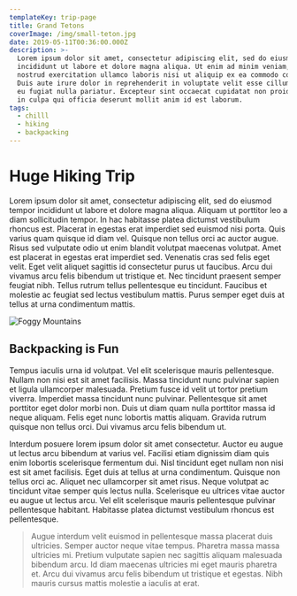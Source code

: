 ```yaml
---
templateKey: trip-page
title: Grand Tetons
coverImage: /img/small-teton.jpg
date: 2019-05-11T00:36:00.000Z
description: >-
  Lorem ipsum dolor sit amet, consectetur adipiscing elit, sed do eiusmod tempor
  incididunt ut labore et dolore magna aliqua. Ut enim ad minim veniam, quis
  nostrud exercitation ullamco laboris nisi ut aliquip ex ea commodo consequat.
  Duis aute irure dolor in reprehenderit in voluptate velit esse cillum dolore
  eu fugiat nulla pariatur. Excepteur sint occaecat cupidatat non proident, sunt
  in culpa qui officia deserunt mollit anim id est laborum.
tags:
  - chilll
  - hiking
  - backpacking
---
```

# Huge Hiking Trip

Lorem ipsum dolor sit amet, consectetur adipiscing elit, sed do eiusmod tempor incididunt ut labore et dolore magna aliqua. Aliquam ut porttitor leo a diam sollicitudin tempor. In hac habitasse platea dictumst vestibulum rhoncus est. Placerat in egestas erat imperdiet sed euismod nisi porta. Quis varius quam quisque id diam vel. Quisque non tellus orci ac auctor augue. Risus sed vulputate odio ut enim blandit volutpat maecenas volutpat. Amet est placerat in egestas erat imperdiet sed. Venenatis cras sed felis eget velit. Eget velit aliquet sagittis id consectetur purus ut faucibus. Arcu dui vivamus arcu felis bibendum ut tristique et. Nec tincidunt praesent semper feugiat nibh. Tellus rutrum tellus pellentesque eu tincidunt. Faucibus et molestie ac feugiat sed lectus vestibulum mattis. Purus semper eget duis at tellus at urna condimentum mattis.

![Foggy Mountains](/img/mountains.jpg "Foggy Mountains")

## Backpacking is Fun

Tempus iaculis urna id volutpat. Vel elit scelerisque mauris pellentesque. Nullam non nisi est sit amet facilisis. Massa tincidunt nunc pulvinar sapien et ligula ullamcorper malesuada. Pretium fusce id velit ut tortor pretium viverra. Imperdiet massa tincidunt nunc pulvinar. Pellentesque sit amet porttitor eget dolor morbi non. Duis ut diam quam nulla porttitor massa id neque aliquam. Felis eget nunc lobortis mattis aliquam. Gravida rutrum quisque non tellus orci. Dui vivamus arcu felis bibendum ut.

Interdum posuere lorem ipsum dolor sit amet consectetur. Auctor eu augue ut lectus arcu bibendum at varius vel. Facilisi etiam dignissim diam quis enim lobortis scelerisque fermentum dui. Nisl tincidunt eget nullam non nisi est sit amet facilisis. Eget duis at tellus at urna condimentum. Quisque non tellus orci ac. Aliquet nec ullamcorper sit amet risus. Neque volutpat ac tincidunt vitae semper quis lectus nulla. Scelerisque eu ultrices vitae auctor eu augue ut lectus arcu. Vel elit scelerisque mauris pellentesque pulvinar pellentesque habitant. Habitasse platea dictumst vestibulum rhoncus est pellentesque.

> Augue interdum velit euismod in pellentesque massa placerat duis ultricies. Semper auctor neque vitae tempus. Pharetra massa massa ultricies mi. Pretium vulputate sapien nec sagittis aliquam malesuada bibendum arcu. Id diam maecenas ultricies mi eget mauris pharetra et. Arcu dui vivamus arcu felis bibendum ut tristique et egestas. Nibh mauris cursus mattis molestie a iaculis at erat.
